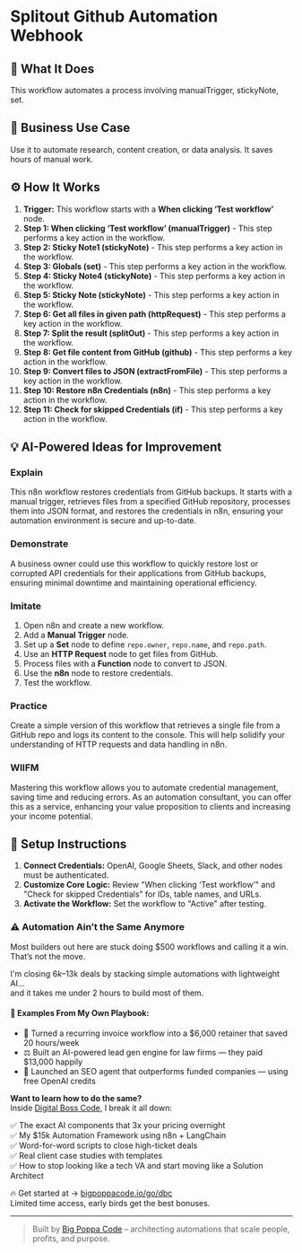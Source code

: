 # Splitout Github Automation Webhook

## 🚀 What It Does
This workflow automates a process involving manualTrigger, stickyNote, set.

## 💼 Business Use Case
Use it to automate research, content creation, or data analysis. It saves hours of manual work.

## ⚙️ How It Works
1.  **Trigger:** This workflow starts with a **When clicking ‘Test workflow’** node.
2. **Step 1: When clicking ‘Test workflow’ (manualTrigger)** - This step performs a key action in the workflow.
3. **Step 2: Sticky Note1 (stickyNote)** - This step performs a key action in the workflow.
4. **Step 3: Globals (set)** - This step performs a key action in the workflow.
5. **Step 4: Sticky Note4 (stickyNote)** - This step performs a key action in the workflow.
6. **Step 5: Sticky Note (stickyNote)** - This step performs a key action in the workflow.
7. **Step 6: Get all files in given path (httpRequest)** - This step performs a key action in the workflow.
8. **Step 7: Split the result (splitOut)** - This step performs a key action in the workflow.
9. **Step 8: Get file content from GitHub (github)** - This step performs a key action in the workflow.
10. **Step 9: Convert files to JSON (extractFromFile)** - This step performs a key action in the workflow.
11. **Step 10: Restore n8n Credentials (n8n)** - This step performs a key action in the workflow.
12. **Step 11: Check for skipped Credentials (if)** - This step performs a key action in the workflow.

## 💡 AI-Powered Ideas for Improvement
### Explain
This n8n workflow restores credentials from GitHub backups. It starts with a manual trigger, retrieves files from a specified GitHub repository, processes them into JSON format, and restores the credentials in n8n, ensuring your automation environment is secure and up-to-date.

### Demonstrate
A business owner could use this workflow to quickly restore lost or corrupted API credentials for their applications from GitHub backups, ensuring minimal downtime and maintaining operational efficiency.

### Imitate
1. Open n8n and create a new workflow.
2. Add a **Manual Trigger** node.
3. Set up a **Set** node to define `repo.owner`, `repo.name`, and `repo.path`.
4. Use an **HTTP Request** node to get files from GitHub.
5. Process files with a **Function** node to convert to JSON.
6. Use the **n8n** node to restore credentials.
7. Test the workflow.

### Practice
Create a simple version of this workflow that retrieves a single file from a GitHub repo and logs its content to the console. This will help solidify your understanding of HTTP requests and data handling in n8n.

### WIIFM
Mastering this workflow allows you to automate credential management, saving time and reducing errors. As an automation consultant, you can offer this as a service, enhancing your value proposition to clients and increasing your income potential.

## 🔧 Setup Instructions
1. **Connect Credentials:** OpenAI, Google Sheets, Slack, and other nodes must be authenticated.
2. **Customize Core Logic:** Review "When clicking ‘Test workflow’" and "Check for skipped Credentials" for IDs, table names, and URLs.
3. **Activate the Workflow:** Set the workflow to "Active" after testing.

### ⚠️ Automation Ain’t the Same Anymore

Most builders out here are stuck doing $500 workflows and calling it a win.  
That’s not the move.  

I'm closing $6k–$13k deals by stacking simple automations with lightweight AI...  
and it takes me under 2 hours to build most of them.

#### 🧠 Examples From My Own Playbook:
- 🔁 Turned a recurring invoice workflow into a $6,000 retainer that saved 20 hours/week  
- ⚖️ Built an AI-powered lead gen engine for law firms — they paid $13,000 happily  
- 🚀 Launched an SEO agent that outperforms funded companies — using free OpenAI credits  

**Want to learn how to do the same?**  
Inside [Digital Boss Code](https://bigpoppacode.io/go/dbc), I break it all down:

✅ The exact AI components that 3x your pricing overnight  
✅ My $15k Automation Framework using n8n + LangChain  
✅ Word-for-word scripts to close high-ticket deals  
✅ Real client case studies with templates  
✅ How to stop looking like a tech VA and start moving like a Solution Architect  

🔥 Get started at → [bigpoppacode.io/go/dbc](https://bigpoppacode.io/go/dbc)  
Limited time access, early birds get the best bonuses.

---
> Built by [Big Poppa Code](https://bigpoppacode.io) – architecting automations that scale people, profits, and purpose.
